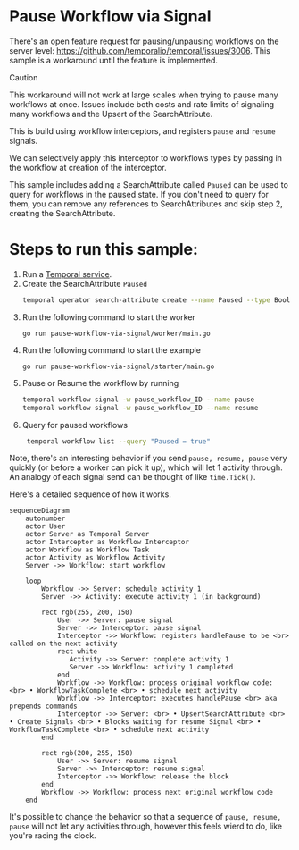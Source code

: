 # Pause Workflow via Signal
There's an open feature request for pausing/unpausing workflows on the server level: https://github.com/temporalio/temporal/issues/3006.
This sample is a workaround until the feature is implemented.

> [!CAUTION]
> This workaround will not work at large scales when trying to pause many workflows at once.
> Issues include both costs and rate limits of signaling many workflows and the Upsert of the SearchAttribute.

This is build using workflow interceptors, and registers `pause` and `resume` signals.

We can selectively apply this interceptor to workflows types by passing in the workflow at creation of the interceptor.

This sample includes adding a SearchAttribute called `Paused` can be used to query for workflows in the paused state.
If you don't need to query for them, you can remove any references to SearchAttributes and skip step 2, creating the SearchAttribute.


# Steps to run this sample:
1) Run a [Temporal service](https://github.com/temporalio/samples-go/tree/main/#how-to-use).
2) Create the SearchAttribute `Paused`
   ```bash
   temporal operator search-attribute create --name Paused --type Bool
   ```
3) Run the following command to start the worker
    ```
    go run pause-workflow-via-signal/worker/main.go
    ```
4) Run the following command to start the example
    ```
    go run pause-workflow-via-signal/starter/main.go
    ```
5) Pause or Resume the workflow by running
    ```bash
    temporal workflow signal -w pause_workflow_ID --name pause
    temporal workflow signal -w pause_workflow_ID --name resume
    ```
6) Query for paused workflows
   ```bash
    temporal workflow list --query "Paused = true"
   ```


Note, there's an interesting behavior if you send `pause, resume, pause` 
very quickly (or before a worker can pick it up), which will let 1 activity through.
An analogy of each signal send can be thought of like `time.Tick()`.

Here's a detailed sequence of how it works.
```mermaid
sequenceDiagram
    autonumber
    actor User
    actor Server as Temporal Server
    actor Interceptor as Workflow Interceptor
    actor Workflow as Workflow Task
    actor Activity as Workflow Activity
    Server ->> Workflow: start workflow

    loop
        Workflow ->> Server: schedule activity 1
        Server ->> Activity: execute activity 1 (in background)

        rect rgb(255, 200, 150)
            User ->> Server: pause signal
            Server ->> Interceptor: pause signal
            Interceptor ->> Workflow: registers handlePause to be <br> called on the next activity
            rect white 
               Activity ->> Server: complete activity 1
               Server ->> Workflow: activity 1 completed
            end
            Workflow ->> Workflow: process original workflow code: <br> • WorkflowTaskComplete <br> • schedule next activity
            Workflow ->> Interceptor: executes handlePause <br> aka prepends commands
            Interceptor ->> Server: <br> • UpsertSearchAttribute <br> • Create Signals <br> • Blocks waiting for resume Signal <br> • WorkflowTaskComplete <br> • schedule next activity
        end

        rect rgb(200, 255, 150)
            User ->> Server: resume signal
            Server ->> Interceptor: resume signal
            Interceptor ->> Workflow: release the block
        end
        Workflow ->> Workflow: process next original workflow code
    end
```


It's possible to change the behavior so that a sequence of `pause, resume, pause` will not let any activities through,
however this feels wierd to do, like you're racing the clock.
